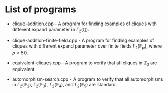 # List of programs 

- clique-addition.cpp - A program for finding examples of cliques with different expand parameter in $\Gamma_2(\mathbb{Q})$.

- clique-addition-finite-field.cpp - A program for finding examples of cliques with different expand parameter over finite fields $\Gamma_2(\mathbb{F}_p)$, where $p < 50$.

- equivalent-cliques.cpp - A program to verify that all cliques in $\mathbb{Z}_3$ are equivalent.

- automorphism-search.cpp - A program to verify that all automorphisms in $\Gamma_2(\mathbb{F}_2)$, $\Gamma_2(\mathbb{F}_3)$, $\Gamma_2(\mathbb{F}_4)$, and $\Gamma_2(\mathbb{F}_5)$ are standard.
